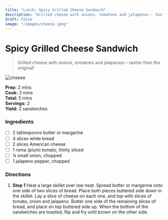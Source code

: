 ```yaml
---
title: "Lunch: Spicy Grilled Cheese Sandwich"
description: "Grilled cheese with onions, tomatoes and jalapenos-- tastier than the original!"
draft: false
image: "/images/cheese.jpeg"
---
```


# Spicy Grilled Cheese Sandwich

> Grilled cheese with onions, tomatoes and jalapenos-- tastier than the original!

![cheese](/images/cheese.jpeg)

**Prep:** 2 mins  
**Cook:** 3 mins  
**Total:** 5 mins  
**Servings:** 2  
**Yield:** 2 sandwiches  

### Ingredients

- [ ] 2 tablespoons butter or margarine
- [ ] 4 slices white bread
- [ ] 2 slices American cheese
- [ ] 1 roma (plum) tomato, thinly sliced
- [ ] ¼ small onion, chopped
- [ ] 1 jalapeno pepper, chopped

### Directions

1. **Step 1**
Heat a large skillet over low heat. Spread butter or margarine onto one side of two slices of bread. Place both pieces buttered side down in the skillet. Lay a slice of cheese on each one, and top with slices of tomato, onion and jalapeno. Butter one side of the remaining slices of bread, and place on top buttered side up. When the bottom of the sandwiches are toasted, flip and fry until brown on the other side.

